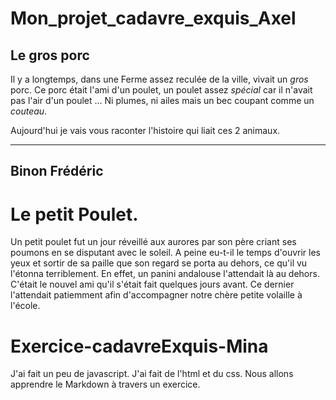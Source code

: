 # Mon_projet_cadavre_exquis_Axel
## Le gros porc

Il y a longtemps, dans une Ferme assez reculée de la ville, vivait un *gros* porc.
Ce porc était l'ami d'un poulet, un poulet assez *spécial* car il n'avait pas l'air d'un poulet ... Ni plumes, ni ailes
mais un bec coupant comme un *couteau*.

Aujourd'hui je vais vous raconter l'histoire qui liait ces 2 animaux.


---

Binon Frédéric
-
# Le petit Poulet.
Un petit poulet fut un jour réveillé aux aurores par son père criant ses 
poumons en se disputant avec le soleil. A peine eu-t-il le temps 
d'ouvrir les yeux et sortir de sa paille que son regard se porta au 
dehors, ce qu'il vu l'étonna terriblement. En effet, un panini andalouse 
l'attendait là au dehors. C'était le nouvel ami qu'il s'était fait 
quelques jours avant. Ce dernier l'attendait patiemment afin 
d'accompagner notre chère petite volaille à l'école.

# Exercice-cadavreExquis-Mina

 J'ai fait un peu de javascript.
J'ai fait de l'html et du css.
 Nous allons apprendre le Markdown à travers un exercice. 
